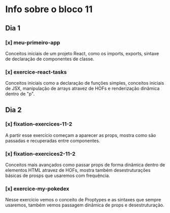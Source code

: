 # Info sobre o bloco 11
## Dia 1
### [x] meu-primeiro-app
Conceitos iniciais de um projeto React, como os imports, exports, sintaxe de declaração de componentes de classe.
### [x] exercice-react-tasks
Conceitos iniciais como a declaração de funções simples, conceitos iniciais de JSX, manipulação de arrays atravez de HOFs e renderização dinâmica dentro de "p".
## Dia 2
### [x] fixation-exercices-11-2
A partir esse exercício começam a aparecer as props, mostra como são passadas e recuperadas entre componentes.
### [x] fixation-exercices2-11-2
Conceitos mais avançados como passar props de forma dinâmica dentro de elementos HTML atravez de HOFs, mostra também desestruturações básicas de prosps que usaremos com frequência.
### [x] exercice-my-pokedex
Nesse exercicio vemos o conceito de Proptypes e as sintaxes que sempre usaremos, também vemos passagem dinâmica de props e desestruturação.